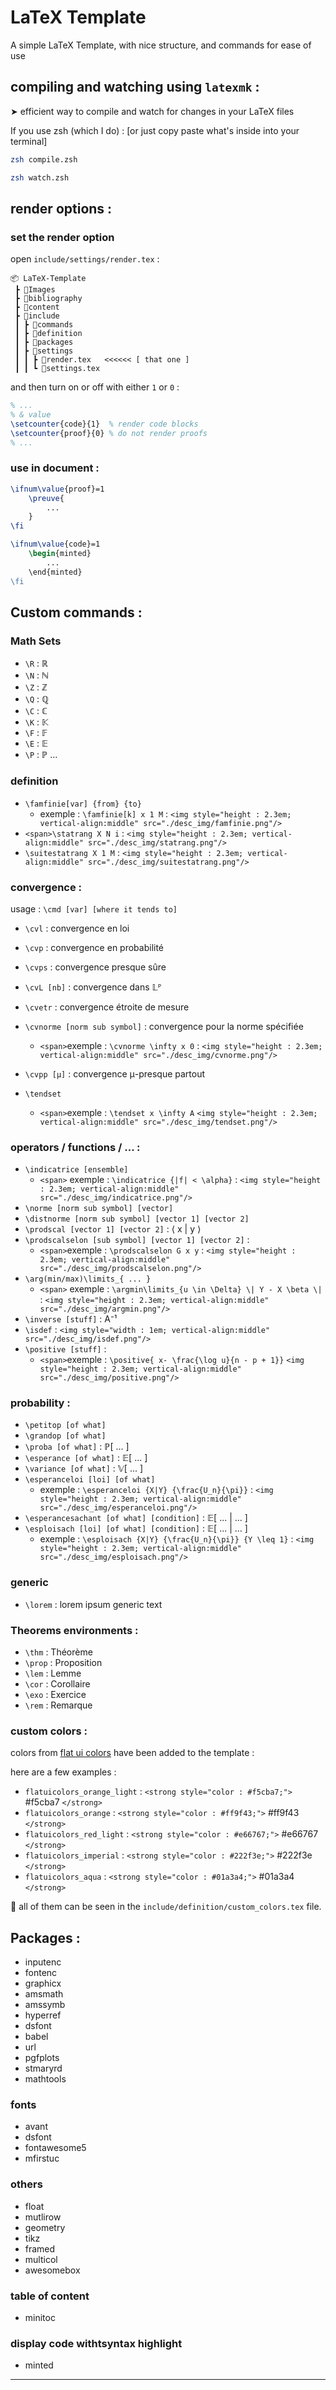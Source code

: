 # LaTeX Template

A simple LaTeX Template, with nice structure, and commands for ease of use

## compiling and watching using `latexmk` :

➤ efficient way to compile and watch for changes in your LaTeX files

If you use zsh (which I do) : [or just copy paste what's inside into your terminal]

```zsh
zsh compile.zsh
```

```zsh
zsh watch.zsh
```

## render options :

### set the render option

open `include/settings/render.tex` :

```
📦 LaTeX-Template
 ┣ 📂Images
 ┣ 📂bibliography
 ┣ 📂content
 ┣ 📂include
 ┃ ┣ 📂commands
 ┃ ┣ 📂definition
 ┃ ┣ 📂packages
 ┃ ┣ 📂settings
 ┃ ┃ ┣ 📜render.tex   <<<<<< [ that one ]
 ┃ ┃ ┗ 📜settings.tex
```

and then turn on or off with either `1` or `0` :

```latex
% ...
% & value
\setcounter{code}{1}  % render code blocks
\setcounter{proof}{0} % do not render proofs
% ...
```

### use in document :

```latex
\ifnum\value{proof}=1
    \preuve{
        ...
    }
\fi

```

```latex
\ifnum\value{code}=1
    \begin{minted}
        ...
    \end{minted}
\fi
```

## Custom commands :

### Math Sets

-   `\R` : ℝ
-   `\N` : ℕ
-   `\Z` : ℤ
-   `\Q` : ℚ
-   `\C` : ℂ
-   `\K` : 𝕂
-   `\F` : 𝔽
-   `\E` : 𝔼
-   `\P` : ℙ
    ...

### definition

-   `\famfinie[var] {from} {to}`
    -   exemple : `\famfinie[k] x 1 M` : `<img style="height : 2.3em; vertical-align:middle" src="./desc_img/famfinie.png"/>`
-   `<span>\statrang X N i` : `<img style="height : 2.3em; vertical-align:middle" src="./desc_img/statrang.png"/>`
-   `\suitestatrang X 1 M` : `<img style="height : 2.3em; vertical-align:middle" src="./desc_img/suitestatrang.png"/>`

### convergence :

usage : `\cmd [var] [where it tends to]`

-   `\cvl` : convergence en loi
-   `\cvp` : convergence en probabilité
-   `\cvps` : convergence presque sûre
-   `\cvL [nb]` : convergence dans 𝕃ᴾ
-   `\cvetr` : convergence étroite de mesure
-   `\cvnorme [norm sub symbol]` : convergence pour la norme spécifiée

    -   `<span>`exemple : `\cvnorme \infty x 0` : `<img style="height : 2.3em; vertical-align:middle" src="./desc_img/cvnorme.png"/>`

-   `\cvpp [μ]` : convergence μ-presque partout
-   `\tendset`

    -   `<span>`exemple : `\tendset x \infty A` `<img style="height : 2.3em; vertical-align:middle" src="./desc_img/tendset.png"/>`

### operators / functions / ... :

-   `\indicatrice [ensemble]`
    -   `<span>` exemple : `\indicatrice {|f| < \alpha}` : `<img style="height : 2.3em; vertical-align:middle" src="./desc_img/indicatrice.png"/>`
-   `\norme [norm sub symbol] [vector]`
-   `\distnorme [norm sub symbol] [vector 1] [vector 2]`
-   `\prodscal [vector 1] [vector 2]` : ⟨ x | y ⟩
-   `\prodscalselon [sub symbol] [vector 1] [vector 2]` :
    -   `<span>`exemple : `\prodscalselon G x y` : `<img style="height : 2.3em; vertical-align:middle" src="./desc_img/prodscalselon.png"/>`
-   `\arg(min/max)\limits_{ ... }`
    -   `<span>` exemple : `\argmin\limits_{u \in \Delta} \| Y - X \beta \|` : `<img style="height : 2.3em; vertical-align:middle" src="./desc_img/argmin.png"/>`
-   `\inverse [stuff]` : A⁻¹
-   `\isdef` : `<img style="width : 1em; vertical-align:middle" src="./desc_img/isdef.png"/>`
-   `\positive [stuff]` :
    -   `<span>`exemple : `\positive{ x- \frac{\log u}{n - p + 1}}` `<img style="height : 2.3em; vertical-align:middle" src="./desc_img/positive.png"/>`

### probability :

-   `\petitop [of what]`
-   `\grandop [of what]`
-   `\proba [of what]` : ℙ[ ... ]
-   `\esperance [of what]` : 𝔼[ ... ]
-   `\variance [of what]` : 𝕍[ ... ]
-   `\esperanceloi [loi] [of what]`
    -   exemple : `\esperanceloi {X|Y} {\frac{U_n}{\pi}}` : `<img style="height : 2.3em; vertical-align:middle" src="./desc_img/esperanceloi.png"/>`
-   `\esperancesachant [of what] [condition]` : 𝔼[ ... | ... ]
-   `\esploisach [loi] [of what] [condition]` : 𝔼[ ... | ... ]
    -   exemple : `\esploisach {X|Y} {\frac{U_n}{\pi}} {Y \leq 1}` : `<img style="height : 2.3em; vertical-align:middle" src="./desc_img/esploisach.png"/>`

### generic

-   `\lorem` : lorem ipsum generic text

### Theorems environments :

-   `\thm` : Théorème
-   `\prop` : Proposition
-   `\lem` : Lemme
-   `\cor` : Corollaire
-   `\exo` : Exercice
-   `\rem` : Remarque

### custom colors :

colors from [flat ui colors](https://flatuicolors.com/) have been added to the template :

here are a few examples :

-   `flatuicolors_orange_light` : `<strong style="color : #f5cba7;">` #f5cba7 `</strong>`
-   `flatuicolors_orange` : `<strong style="color : #ff9f43;">` #ff9f43 `</strong>`
-   `flatuicolors_red_light` : `<strong style="color : #e66767;">` #e66767 `</strong>`
-   `flatuicolors_imperial` : `<strong style="color : #222f3e;">` #222f3e `</strong>`
-   `flatuicolors_aqua` : `<strong style="color : #01a3a4;">` #01a3a4 `</strong>`

👀 all of them can be seen in the `include/definition/custom_colors.tex` file.

## Packages :

-   inputenc
-   fontenc
-   graphicx
-   amsmath
-   amssymb
-   hyperref
-   dsfont
-   babel
-   url
-   pgfplots
-   stmaryrd
-   mathtools

### fonts

-   avant
-   dsfont
-   fontawesome5
-   mfirstuc

### others

-   float
-   mutlirow
-   geometry
-   tikz
-   framed
-   multicol
-   awesomebox

### table of content

-   minitoc

### display code withtsyntax highlight

-   minted

---

```zsh

```

```latex

```

```python

```

